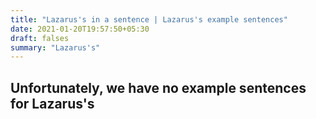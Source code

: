 ```yaml
---
title: "Lazarus's in a sentence | Lazarus's example sentences"
date: 2021-01-20T19:57:50+05:30
draft: falses
summary: "Lazarus's"
---
```

## Unfortunately, we have no example sentences for Lazarus's                 
